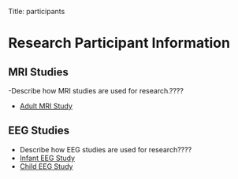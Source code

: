 Title: participants

# Research Participant Information

## MRI Studies
-Describe how MRI studies are used for research.????
- [Adult MRI Study](../images/30799-2015-02-18_flyer.jpg)

## EEG Studies
- Describe how EEG studies are used for research????
- [Infant EEG Study](../images/37946-2014-08-26-recruiting-infant-flyer.jpg)
- [Child EEG Study](../images/37946-2014-08-26-recruiting-child-flyer.jpg)
